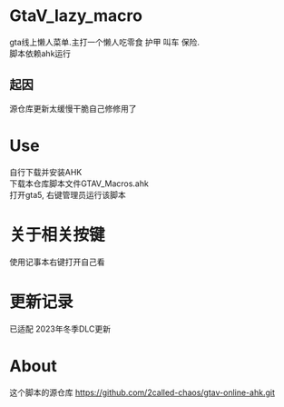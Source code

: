 # GtaV_lazy_macro
gta线上懒人菜单.主打一个懒人吃零食 护甲 叫车 保险.   
脚本依赖ahk运行   
## 起因   
源仓库更新太缓慢干脆自己修修用了   
# Use   
自行下载并安装AHK   
下载本仓库脚本文件GTAV_Macros.ahk    
打开gta5, 右键管理员运行该脚本   
# 关于相关按键   
使用记事本右键打开自己看   
# 更新记录   
已适配 2023年冬季DLC更新   
# About   
这个脚本的源仓库 https://github.com/2called-chaos/gtav-online-ahk.git   
